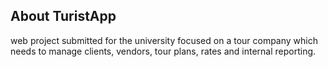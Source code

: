 ## About TuristApp

web project submitted for the university focused on a tour company which needs to manage clients, vendors, tour plans, rates and internal reporting.
